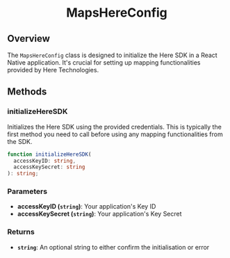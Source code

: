 <h1 align="center">
    <strong>MapsHereConfig</strong>
</h1>

## Overview

The `MapsHereConfig` class is designed to initialize the Here SDK in a React Native application. It's crucial for setting up mapping functionalities provided by Here Technologies.

## Methods

### initializeHereSDK

Initializes the Here SDK using the provided credentials. This is typically the first method you need to call before using any mapping functionalities from the SDK.

```typescript
function initializeHereSDK(
  accessKeyID: string,
  accessKeySecret: string
): string;
```

### Parameters

- **accessKeyID (`string`)**: Your application's Key ID
- **accessKeySecret (`string`)**: Your application's Key Secret

### Returns

- **`string`**: An optional string to either confirm the initialisation or error
